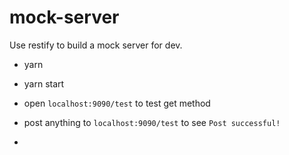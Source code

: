 # mock-server

Use restify to build a mock server for dev.

* yarn

* yarn start

* open `localhost:9090/test` to test get method

* post anything to `localhost:9090/test` to see `Post successful!`
*
